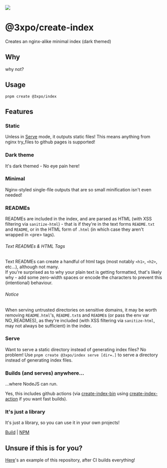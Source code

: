 ![](https://exponential-workload.github.io/create-index/png/readme-banner.png)

# @3xpo/create-index

Creates an nginx-alike minimal index (dark themed)

## Why

why not?

## Usage

`pnpm create @3xpo/index`

## Features

### Static

Unless in [Serve](#serve) mode, it outputs static files! This means anything from nginx try_files to github pages is supported!

### Dark theme

It's dark themed - No eye pain here!

### Minimal

Nginx-styled single-file outputs that are so small minification isn't even needed!

### READMEs

READMEs are included in the index, and are parsed as HTML (with XSS filtering via `sanitize-html`) - that is if they're in the text forms `README.txt` and `README`, or in the HTML form of `.html` (in which case they aren't wrapped in &lt;pre&gt; tags).

###### Text READMEs & HTML Tags

Text READMEs can create a handful of html tags (most notably `<h1>`, `<h2>`, etc...), although not many.<br/>
If you're surprised as to why your plain text is getting formatted, that's likely why - add some zero-width spaces or encode the characters to prevent this (intentional) behaviour.

###### Notice

When serving untrusted directories on sensitive domains, it may be worth removing `README.html`'s, `README.txt`s and `README`s (or pass the env var NO_READMES), as they're included (with XSS filtering via `sanitize-html`, may not always be sufficient) in the index.

### Serve

Want to serve a static directory instead of generating index files? No problem! Use `pnpm create @3xpo/index serve [dir=.]` to serve a directory instead of generating index files.

### Builds (and serves) anywhere...

...where NodeJS can run.

Yes, this includes github actions (via [create-index-bin](https://github.com/Exponential-Workload/create-index-bin/tree/master) using [create-index-action](https://github.com/Exponential-Workload/create-index-action) if you want fast builds).

### It's just a library

It's just a library, so you can use it in your own projects!

[Build](https://index.expo.xyz.ax/dist/) | [NPM](https://npm.im/@3xpo/create-index)

## Unsure if this is for you?

[Here](https://exponential-workload.github.io/create-index/)'s an example of this repository, after CI builds everything!
